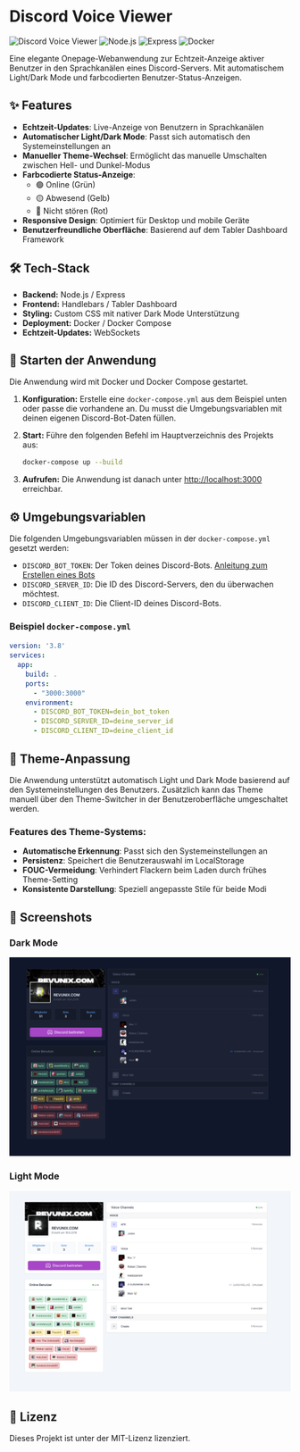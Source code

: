# Discord Voice Viewer

![Discord Voice Viewer](https://img.shields.io/badge/Discord-Voice%20Viewer-5865F2?style=for-the-badge&logo=discord&logoColor=white)
![Node.js](https://img.shields.io/badge/Node.js-339933?style=for-the-badge&logo=nodedotjs&logoColor=white)
![Express](https://img.shields.io/badge/Express-000000?style=for-the-badge&logo=express&logoColor=white)
![Docker](https://img.shields.io/badge/Docker-2496ED?style=for-the-badge&logo=docker&logoColor=white)

Eine elegante Onepage-Webanwendung zur Echtzeit-Anzeige aktiver Benutzer in den Sprachkanälen eines Discord-Servers. Mit automatischem Light/Dark Mode und farbcodierten Benutzer-Status-Anzeigen.

## ✨ Features

- **Echtzeit-Updates**: Live-Anzeige von Benutzern in Sprachkanälen
- **Automatischer Light/Dark Mode**: Passt sich automatisch den Systemeinstellungen an
- **Manueller Theme-Wechsel**: Ermöglicht das manuelle Umschalten zwischen Hell- und Dunkel-Modus
- **Farbcodierte Status-Anzeige**: 
  - 🟢 Online (Grün)
  - 🟡 Abwesend (Gelb)
  - 🔴 Nicht stören (Rot)
- **Responsive Design**: Optimiert für Desktop und mobile Geräte
- **Benutzerfreundliche Oberfläche**: Basierend auf dem Tabler Dashboard Framework

## 🛠️ Tech-Stack

- **Backend:** Node.js / Express
- **Frontend:** Handlebars / Tabler Dashboard
- **Styling:** Custom CSS mit nativer Dark Mode Unterstützung
- **Deployment:** Docker / Docker Compose
- **Echtzeit-Updates:** WebSockets

## 🚀 Starten der Anwendung

Die Anwendung wird mit Docker und Docker Compose gestartet.

1. **Konfiguration:**
   Erstelle eine `docker-compose.yml` aus dem Beispiel unten oder passe die vorhandene an. Du musst die Umgebungsvariablen mit deinen eigenen Discord-Bot-Daten füllen.

2. **Start:**
   Führe den folgenden Befehl im Hauptverzeichnis des Projekts aus:
   ```bash
   docker-compose up --build
   ```

3. **Aufrufen:**
   Die Anwendung ist danach unter [http://localhost:3000](http://localhost:3000) erreichbar.

## ⚙️ Umgebungsvariablen

Die folgenden Umgebungsvariablen müssen in der `docker-compose.yml` gesetzt werden:

- `DISCORD_BOT_TOKEN`: Der Token deines Discord-Bots. [Anleitung zum Erstellen eines Bots](https://discordjs.guide/preparations/setting-up-a-bot-application.html)
- `DISCORD_SERVER_ID`: Die ID des Discord-Servers, den du überwachen möchtest.
- `DISCORD_CLIENT_ID`: Die Client-ID deines Discord-Bots.

### Beispiel `docker-compose.yml`

```yaml
version: '3.8'
services:
  app:
    build: .
    ports:
      - "3000:3000"
    environment:
      - DISCORD_BOT_TOKEN=dein_bot_token
      - DISCORD_SERVER_ID=deine_server_id
      - DISCORD_CLIENT_ID=deine_client_id
```

## 🎨 Theme-Anpassung

Die Anwendung unterstützt automatisch Light und Dark Mode basierend auf den Systemeinstellungen des Benutzers. Zusätzlich kann das Theme manuell über den Theme-Switcher in der Benutzeroberfläche umgeschaltet werden.

### Features des Theme-Systems:

- **Automatische Erkennung**: Passt sich den Systemeinstellungen an
- **Persistenz**: Speichert die Benutzerauswahl im LocalStorage
- **FOUC-Vermeidung**: Verhindert Flackern beim Laden durch frühes Theme-Setting
- **Konsistente Darstellung**: Speziell angepasste Stile für beide Modi

## 📱 Screenshots

### Dark Mode
![Dark Mode](https://github.com/revunix/Discord-Web-Viewer/blob/63ac1ecbc1cf58704cc6ec40cc69ddb7a41b767c/screenshot/dark.png)

### Light Mode
![Light Mode](https://github.com/revunix/Discord-Web-Viewer/blob/63ac1ecbc1cf58704cc6ec40cc69ddb7a41b767c/screenshot/light.png)

## 📄 Lizenz

Dieses Projekt ist unter der MIT-Lizenz lizenziert.

